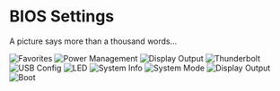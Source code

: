 # BIOS Settings

A picture says more than a thousand words...

![](images/220225060551.jpeg "Favorites")
![](images/220225060607.jpeg "Power Management")
![](images/220225060615.jpeg "Display Output")
![](images/220225060626.jpeg "Thunderbolt")
![](images/220225060639.jpeg "USB Config")
![](images/220225060653.jpeg "LED")
![](images/220225060714.jpeg "System Info")
![](images/220225060748.jpeg "System Mode")
![](images/220225060753.jpeg "Display Output")
![](images/220225060800.jpeg "Boot")